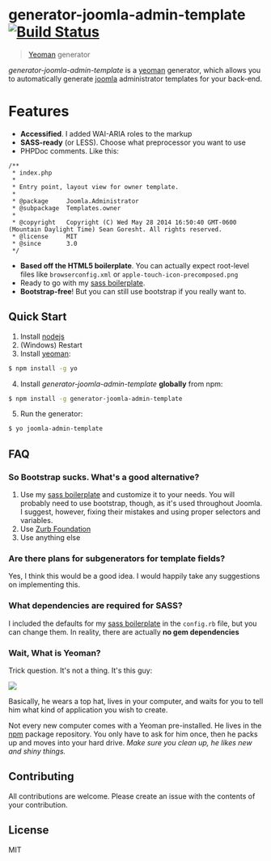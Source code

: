 # generator-joomla-admin-template [![Build Status](https://secure.travis-ci.org/srsgores/generator-joomla-admin-template.png?branch=master)](https://travis-ci.org/srsgores/generator-joomla-admin-template)

> [Yeoman](http://yeoman.io) generator

*generator-joomla-admin-template* is a [yeoman](http://yeoman) generator, which allows you to automatically generate [joomla](https://github.com/joomla/joomla-cms) administrator templates for your back-end.

# Features

* **Accessified**.  I added WAI-ARIA roles to the markup
* **SASS-ready** (or LESS).  Choose what preprocessor you want to use
* PHPDoc comments.  Like this:

```
/**
 * index.php
 *
 * Entry point, layout view for owner template.
 *
 * @package     Joomla.Administrator
 * @subpackage  Templates.owner
 *
 * @copyright   Copyright (C) Wed May 28 2014 16:50:40 GMT-0600 (Mountain Daylight Time) Sean Goresht. All rights reserved.
 * @license     MIT
 * @since       3.0
 */
```

* **Based off the HTML5 boilerplate**.  You can actually expect root-level files like ``browserconfig.xml`` or ``apple-touch-icon-precomposed.png``
* Ready to go with my [sass boilerplate](https://github.com/srsgores/sass-boilerplate).
* **Bootstrap-free**!  But you can still use bootstrap if you really want to.

## Quick Start

1. Install [nodejs](http://nodejs.org)
2. (Windows) Restart
3. Install [yeoman](http://yeoman.io):
```bash
$ npm install -g yo
```
4. Install *generator-joomla-admin-template* **globally** from npm:
```bash
$ npm install -g generator-joomla-admin-template
```
5. Run the generator:
```bash
$ yo joomla-admin-template
```

## FAQ

### So Bootstrap sucks.  What's a good alternative?

1. Use my [sass boilerplate](https://github.com/srsgores/sass-boilerplate) and customize it to your needs.  You will probably need to use bootstrap, though, as it's used throughout Joomla.  I suggest, however, fixing their mistakes and using proper selectors and variables.
2. Use [Zurb Foundation](http://foundation.zurb.com/)
3. Use anything else


### Are there plans for subgenerators for template fields?

Yes, I think this would be a good idea.  I would happily take any suggestions on implementing this.

### What dependencies are required for SASS?

I included the defaults for my [sass boilerplate](https://github.com/srsgores/sass-boilerplate) in the ``config.rb`` file, but you can change them.  In reality, there are actually **no gem dependencies**

### Wait, What is Yeoman?

Trick question. It's not a thing. It's this guy:

![](http://i.imgur.com/JHaAlBJ.png)

Basically, he wears a top hat, lives in your computer, and waits for you to tell him what kind of application you wish to create.

Not every new computer comes with a Yeoman pre-installed. He lives in the [npm](https://npmjs.org) package repository. You only have to ask for him once, then he packs up and moves into your hard drive. *Make sure you clean up, he likes new and shiny things.*

## Contributing
All contributions are welcome.  Please create an issue with the contents of your contribution.

## License

MIT
